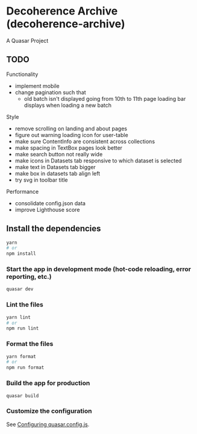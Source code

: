 # Decoherence Archive (decoherence-archive)

A Quasar Project

## TODO

Functionality

- implement mobile
- change pagination such that
  - old batch isn't displayed going from 10th to 11th page
    loading bar displays when loading a new batch

Style

- remove scrolling on landing and about pages
- figure out warning loading icon for user-table
- make sure ContentInfo are consistent across collections
- make spacing in TextBox pages look better
- make search button not really wide
- make icons in Datasets tab responsive to which dataset is selected
- make text in Datasets tab bigger
- make box in datasets tab align left
- try svg in toolbar title

Performance

- consolidate config.json data
- improve Lighthouse score

## Install the dependencies

```bash
yarn
# or
npm install
```

### Start the app in development mode (hot-code reloading, error reporting, etc.)

```bash
quasar dev
```

### Lint the files

```bash
yarn lint
# or
npm run lint
```

### Format the files

```bash
yarn format
# or
npm run format
```

### Build the app for production

```bash
quasar build
```

### Customize the configuration

See [Configuring quasar.config.js](https://v2.quasar.dev/quasar-cli-vite/quasar-config-js).
